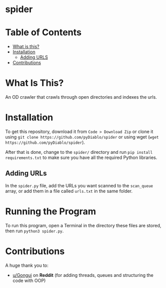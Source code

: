 # spider

# Table of Contents
- [What is this?](#what-is-this)
- [Installation](#installation)
    - [Adding URLS](#adding-urls)
- [Contributions](#Contributions)

# What Is This?
An OD crawler that crawls through open directories and indexes the urls.

# Installation
To get this repository, download it from `Code > Download Zip` or clone it using `git clone https://github.com/pyDiablo/spider` or using wget (`wget https://github.com/pyDiablo/spider`).

After that is done, change to the `spider/` directory and run `pip install requirements.txt` to make sure you have all the required Python libraries.

## Adding URLs
In the `spider.py` file, add the URLs you want scanned to the `scan_queue` array, or add them in a file called `urls.txt` in the same folder.

# Running the Program
To run this program, open a Terminal in the directory these files are stored, then run `python3 spider.py`.

# Contributions
A huge thank you to:

- [u/Gongui](https://www.reddit.com/user/Gongui) on **Reddit** (for adding threads, queues and structuring the code with OOP)
